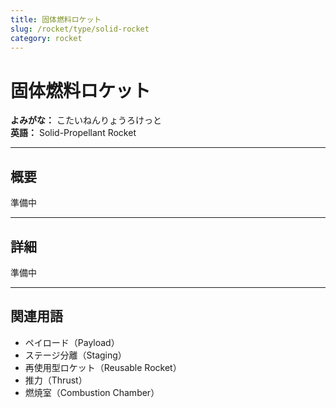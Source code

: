 ```yaml
---
title: 固体燃料ロケット
slug: /rocket/type/solid-rocket
category: rocket
---
```


# 固体燃料ロケット

**よみがな：** こたいねんりょうろけっと  
**英語：** Solid-Propellant Rocket  

---

## 概要

準備中

---

## 詳細

準備中

---

## 関連用語

- ペイロード（Payload）
- ステージ分離（Staging）
- 再使用型ロケット（Reusable Rocket）
- 推力（Thrust）
- 燃焼室（Combustion Chamber）

